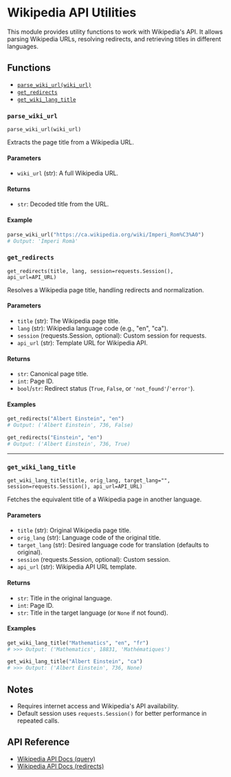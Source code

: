 # Wikipedia API Utilities

This module provides utility functions to work with Wikipedia's API. It allows parsing Wikipedia URLs, resolving redirects, and retrieving titles in different languages.

## Functions

* [`parse_wiki_url(wiki_url)`](#parse_wiki_url)
* [`get_redirects`](#get_redirects)
* [`get_wiki_lang_title`](#get_wiki_lang_title)


### `parse_wiki_url`

`parse_wiki_url(wiki_url)`

Extracts the page title from a Wikipedia URL.

#### Parameters
- `wiki_url` (str): A full Wikipedia URL.

#### Returns
- `str`: Decoded title from the URL.

#### Example

```python
parse_wiki_url("https://ca.wikipedia.org/wiki/Imperi_Rom%C3%A0")
# Output: 'Imperi Romà'
```


### `get_redirects`

`get_redirects(title, lang, session=requests.Session(), api_url=API_URL)`

Resolves a Wikipedia page title, handling redirects and normalization.

#### Parameters

* `title` (str): The Wikipedia page title.
* `lang` (str): Wikipedia language code (e.g., "en", "ca").
* `session` (requests.Session, optional): Custom session for requests.
* `api_url` (str): Template URL for Wikipedia API.

#### Returns

* `str`: Canonical page title.
* `int`: Page ID.
* `bool`/`str`: Redirect status (`True`, `False`, or `'not_found'`/`'error'`).

#### Examples

```python
get_redirects("Albert Einstein", "en")
# Output: ('Albert Einstein', 736, False)

get_redirects("Einstein", "en")
# Output: ('Albert Einstein', 736, True)
```

---

### `get_wiki_lang_title`


`get_wiki_lang_title(title, orig_lang, target_lang="", session=requests.Session(), api_url=API_URL)`

Fetches the equivalent title of a Wikipedia page in another language.

#### Parameters

* `title` (str): Original Wikipedia page title.
* `orig_lang` (str): Language code of the original title.
* `target_lang` (str): Desired language code for translation (defaults to original).
* `session` (requests.Session, optional): Custom session.
* `api_url` (str): Wikipedia API URL template.

#### Returns

* `str`: Title in the original language.
* `int`: Page ID.
* `str`: Title in the target language (or `None` if not found).

#### Examples

```python
get_wiki_lang_title("Mathematics", "en", "fr")
# >>> Output: ('Mathematics', 18831, 'Mathématiques')

get_wiki_lang_title("Albert Einstein", "ca")
# >>> Output: ('Albert Einstein', 736, None)
```


## Notes

* Requires internet access and Wikipedia's API availability.
* Default session uses `requests.Session()` for better performance in repeated calls.

## API Reference

* [Wikipedia API Docs (query)](https://es.wikipedia.org/w/api.php?action=help&modules=query)
* [Wikipedia API Docs (redirects)](https://es.wikipedia.org/w/api.php?action=help&modules=query%2Bredirects)

